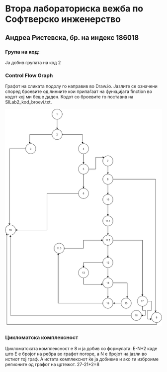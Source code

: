 # Втора лабораториска вежба по Софтверско инженерство
## Андреа Ристевска, бр. на индекс 186018
### Група на код:
Ја добив групата на код 2
### Control Flow Graph
Графот на сликата подолу го направив во Draw.io. Јазлите се означени според броевите од линиите кои припаѓаат на функцијата finction во кодот кој ми беше даден. Кодот со броевите го поставив на SILab2_kod_broevi.txt.

![](diagram.png)
### Цикломатска комплексност
Цикломатската комплексност е 8 и  ја добив со формулата:
E-N+2 каде што Е е бројот на ребра во графот погоре, а N е бројот на јазли во истиот тој граф. А истата комплекснот ќе ја добиеме и ако ги изброиме регионите од графот на цртежот.
27-21+2=8
